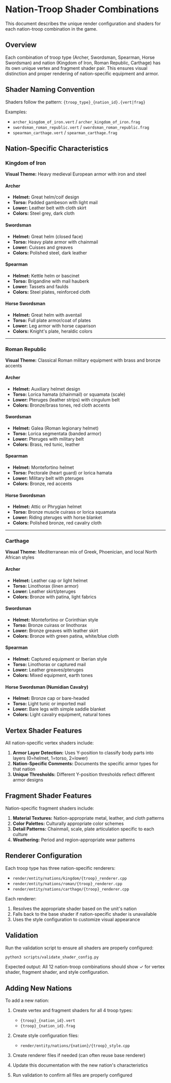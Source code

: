 # Nation-Troop Shader Combinations

This document describes the unique render configuration and shaders for each nation-troop combination in the game.

## Overview

Each combination of troop type (Archer, Swordsman, Spearman, Horse Swordsman) and nation (Kingdom of Iron, Roman Republic, Carthage) has its own unique vertex and fragment shader pair. This ensures visual distinction and proper rendering of nation-specific equipment and armor.

## Shader Naming Convention

Shaders follow the pattern: `{troop_type}_{nation_id}.{vert|frag}`

Examples:
- `archer_kingdom_of_iron.vert` / `archer_kingdom_of_iron.frag`
- `swordsman_roman_republic.vert` / `swordsman_roman_republic.frag`
- `spearman_carthage.vert` / `spearman_carthage.frag`

## Nation-Specific Characteristics

### Kingdom of Iron

**Visual Theme:** Heavy medieval European armor with iron and steel

#### Archer
- **Helmet:** Great helm/coif design
- **Torso:** Padded gambeson with light mail
- **Lower:** Leather belt with cloth skirt
- **Colors:** Steel grey, dark cloth

#### Swordsman
- **Helmet:** Great helm (closed face)
- **Torso:** Heavy plate armor with chainmail
- **Lower:** Cuisses and greaves
- **Colors:** Polished steel, dark leather

#### Spearman
- **Helmet:** Kettle helm or bascinet
- **Torso:** Brigandine with mail hauberk
- **Lower:** Tassets and faulds
- **Colors:** Steel plates, reinforced cloth

#### Horse Swordsman
- **Helmet:** Great helm with aventail
- **Torso:** Full plate armor/coat of plates
- **Lower:** Leg armor with horse caparison
- **Colors:** Knight's plate, heraldic colors

---

### Roman Republic

**Visual Theme:** Classical Roman military equipment with brass and bronze accents

#### Archer
- **Helmet:** Auxiliary helmet design
- **Torso:** Lorica hamata (chainmail) or squamata (scale)
- **Lower:** Pteruges (leather strips) with cingulum belt
- **Colors:** Bronze/brass tones, red cloth accents

#### Swordsman
- **Helmet:** Galea (Roman legionary helmet)
- **Torso:** Lorica segmentata (banded armor)
- **Lower:** Pteruges with military belt
- **Colors:** Brass, red tunic, leather

#### Spearman
- **Helmet:** Montefortino helmet
- **Torso:** Pectorale (heart guard) or lorica hamata
- **Lower:** Military belt with pteruges
- **Colors:** Bronze, red accents

#### Horse Swordsman
- **Helmet:** Attic or Phrygian helmet
- **Torso:** Bronze muscle cuirass or lorica squamata
- **Lower:** Riding pteruges with horse blanket
- **Colors:** Polished bronze, red cavalry cloth

---

### Carthage

**Visual Theme:** Mediterranean mix of Greek, Phoenician, and local North African styles

#### Archer
- **Helmet:** Leather cap or light helmet
- **Torso:** Linothorax (linen armor)
- **Lower:** Leather skirt/pteruges
- **Colors:** Bronze with patina, light fabrics

#### Swordsman
- **Helmet:** Montefortino or Corinthian style
- **Torso:** Bronze cuirass or linothorax
- **Lower:** Bronze greaves with leather skirt
- **Colors:** Bronze with green patina, white/blue cloth

#### Spearman
- **Helmet:** Captured equipment or Iberian style
- **Torso:** Linothorax or captured mail
- **Lower:** Leather greaves/pteruges
- **Colors:** Mixed equipment, earth tones

#### Horse Swordsman (Numidian Cavalry)
- **Helmet:** Bronze cap or bare-headed
- **Torso:** Light tunic or imported mail
- **Lower:** Bare legs with simple saddle blanket
- **Colors:** Light cavalry equipment, natural tones

## Vertex Shader Features

All nation-specific vertex shaders include:

1. **Armor Layer Detection:** Uses Y-position to classify body parts into layers (0=helmet, 1=torso, 2=lower)
2. **Nation-Specific Comments:** Documents the specific armor types for that nation
3. **Unique Thresholds:** Different Y-position thresholds reflect different armor designs

## Fragment Shader Features

Nation-specific fragment shaders include:

1. **Material Textures:** Nation-appropriate metal, leather, and cloth patterns
2. **Color Palettes:** Culturally appropriate color schemes
3. **Detail Patterns:** Chainmail, scale, plate articulation specific to each culture
4. **Weathering:** Period and region-appropriate wear patterns

## Renderer Configuration

Each troop type has three nation-specific renderers:
- `render/entity/nations/kingdom/{troop}_renderer.cpp`
- `render/entity/nations/roman/{troop}_renderer.cpp`
- `render/entity/nations/carthage/{troop}_renderer.cpp`

Each renderer:
1. Resolves the appropriate shader based on the unit's nation
2. Falls back to the base shader if nation-specific shader is unavailable
3. Uses the style configuration to customize visual appearance

## Validation

Run the validation script to ensure all shaders are properly configured:

```bash
python3 scripts/validate_shader_config.py
```

Expected output: All 12 nation-troop combinations should show ✓ for vertex shader, fragment shader, and style configuration.

## Adding New Nations

To add a new nation:

1. Create vertex and fragment shaders for all 4 troop types:
   - `{troop}_{nation_id}.vert`
   - `{troop}_{nation_id}.frag`

2. Create style configuration files:
   - `render/entity/nations/{nation}/{troop}_style.cpp`

3. Create renderer files if needed (can often reuse base renderer)

4. Update this documentation with the new nation's characteristics

5. Run validation to confirm all files are properly configured
